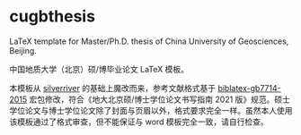 # cugbthesis

LaTeX template for Master/Ph.D. thesis of China University of Geosciences, Beijing.

中国地质大学（北京）硕/博毕业论文 LaTeX 模板。

本模板从 [silverriver](https://github.com/silverriver/CUGBthesis) 的基础上魔改而来，参考文献格式基于 [biblatex-gb7714-2015](https://github.com/hushidong/biblatex-gb7714-2015) 宏包修改，符合《地大北京硕/博士学位论文书写指南 2021 版》规范。硕士学位论文与博士学位论文除了封面与页眉以外，格式要求完全一样。虽然本人使用该模板通过了格式审查，但不能保证与 word 模板完全一致，请自行检查。
